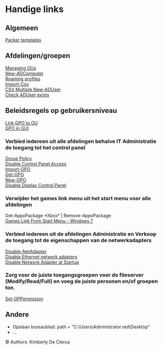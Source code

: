 # Handige links

## Algemeen
[Packer templates](https://github.com/ruzickap/packer-templates/tree/master/http)  

## Afdelingen/groepen
[Managing OUs](https://blog.netwrix.com/2018/06/26/managing-ous-and-moving-their-objects-with-powershell/)  
[New-ADComputer](https://docs.microsoft.com/en-us/powershell/module/addsadministration/new-adcomputer?view=win10-ps)    
[Roaming profiles](https://sid-500.com/2017/08/27/active-directory-configuring-roaming-profiles-using-gui-and-powershell/)   
[Import-Csv](https://docs.microsoft.com/en-us/powershell/module/microsoft.powershell.utility/import-csv?view=powershell-6)  
[CSV Multiple New-ADUser](http://woshub.com/new-aduser-create-active-directory-users-powershell/)  
[Check ADUser exists](https://www.powershelladmin.com/wiki/Check_if_an_AD_user_exists_with_Get-ADUser)  

## Beleidsregels op gebruikersniveau
[Link GPO to OU](https://www.manageengine.com/products/active-directory-audit/kb/how-to/how-to-link-a-gpo-to-an-ou.html)  
[GPO in GUI](https://www.dell.com/support/article/be/fr/bedhs1/sln283093/windows-server-cr%C3%A9ation-et-liaison-d-un-objet-de-strat%C3%A9gie-de-groupe-%C3%A0-l-aide-de-la-console-de-gestion-des-strat%C3%A9gies-de-groupe?lang=fr)   
### Verbied iedereen uit alle afdelingen behalve IT Administratie de toegang tot het control panel  
[Group Policy](https://blog.netwrix.com/2019/04/11/top-10-group-policy-powershell-commands/)    
[Disable Control Panel Access](http://www.mustbegeek.com/disable-control-panel-access-using-group-policy-on-windows/)  
[Import-GPO](https://docs.microsoft.com/en-us/powershell/module/grouppolicy/import-gpo?view=win10-ps)   
[Get-GPO](https://docs.microsoft.com/en-us/powershell/module/grouppolicy/get-gpo?view=win10-ps)   
[New-GPO](https://sid-500.com/2017/08/25/configuring-group-policies-by-using-windows-powershell/)   
[Disable Display Control Panel](https://www.isunshare.com/windows-8/disable-display-control-panel.html)  

### Verwijder het games link menu uit het start menu voor alle afdelingen
Get-AppxPackage \*Xbox\* | Remove-AppxPackage  
[Games Link From Start Menu - Windows 7](http://www.thewindowsplanet.com/554/remove-games-link-start-menu-windows-7.htm)  

### Verbied iedereen uit de afdelingen Administratie en Verkoop de toegang tot de eigenschappen van de netwerkadapters  
[Disable-NetAdapter](https://docs.microsoft.com/en-us/powershell/module/netadapter/disable-netadapter?view=win10-ps)  
[Disable Ethernet network adapters](https://www.windowscentral.com/how-enable-or-disable-wi-fi-and-ethernet-network-adapters-windows-10)  
[Disable Network Adapter at Startup](https://www.zubairalexander.com/blog/powershell-script-to-enable-or-disable-network-adapter-at-startup-or-logon-in-windows-8-and-windows-2012/)  

### Zorg voor de juiste toegangsgroepen voor de fileserver (Modify/Read/Full) en voeg de juiste personen en/of groepen toe.  
[Set-GPPermission](https://docs.microsoft.com/en-us/powershell/module/grouppolicy/Set-GPPermission?view=win10-ps)  

## Andere
- Opslaan bureaublad: path = "C:\Users\Administrator.red\Desktop"  
- ... 

© Authors:  Kimberly De Clercq